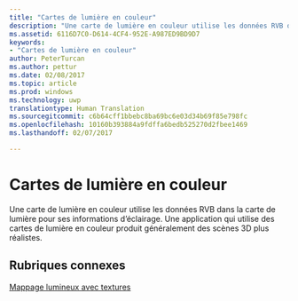 ```yaml
---
title: "Cartes de lumière en couleur"
description: "Une carte de lumière en couleur utilise les données RVB dans la carte de lumière pour ses informations d’éclairage. Une application qui utilise des cartes de lumière en couleur produit généralement des scènes 3D plus réalistes."
ms.assetid: 6116D7C0-D614-4CF4-952E-A987ED9BD9D7
keywords:
- "Cartes de lumière en couleur"
author: PeterTurcan
ms.author: pettur
ms.date: 02/08/2017
ms.topic: article
ms.prod: windows
ms.technology: uwp
translationtype: Human Translation
ms.sourcegitcommit: c6b64cff1bbebc8ba69bc6e03d34b69f85e798fc
ms.openlocfilehash: 10160b393884a9fdffa6bedb525270d2fbee1469
ms.lasthandoff: 02/07/2017

---
```


# <a name="color-light-maps"></a>Cartes de lumière en couleur


Une carte de lumière en couleur utilise les données RVB dans la carte de lumière pour ses informations d’éclairage. Une application qui utilise des cartes de lumière en couleur produit généralement des scènes 3D plus réalistes.

## <a name="span-idrelated-topicsspanrelated-topics"></a><span id="related-topics"></span>Rubriques connexes


[Mappage lumineux avec textures](light-mapping-with-textures.md)

 

 





